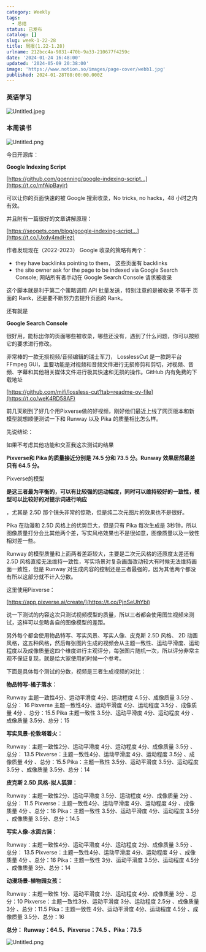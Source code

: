 ```yaml
---
category: Weekly
tags:
  - 总结
status: 已发布
catalog: []
slug: week-1-22-28
title: 周报(1.22-1.28)
urlname: 212bcc4a-9831-470b-9a33-210677f4259c
date: '2024-01-24 16:48:00'
updated: '2024-05-09 20:38:00'
image: 'https://www.notion.so/images/page-cover/webb1.jpg'
published: 2024-01-28T08:00:00.000Z
---
```


### 英语学习


![Untitled.jpeg](https://prod-files-secure.s3.us-west-2.amazonaws.com/5d24fe63-e567-4804-86f9-9fdc62e13082/13f89310-e18e-4344-b5f8-95c58ff07f1e/Untitled.jpeg?X-Amz-Algorithm=AWS4-HMAC-SHA256&X-Amz-Content-Sha256=UNSIGNED-PAYLOAD&X-Amz-Credential=ASIAZI2LB4665I5EHELE%2F20250403%2Fus-west-2%2Fs3%2Faws4_request&X-Amz-Date=20250403T053902Z&X-Amz-Expires=3600&X-Amz-Security-Token=IQoJb3JpZ2luX2VjEH0aCXVzLXdlc3QtMiJHMEUCIQD6WJwHgkWpX8zPfzVcaqrlo3nuZRj%2F6w0QecHsqGGAGQIgCYKfCNwyqs4%2BAVGQZfm4c8BK9WBzUmBQcgJQkOnKXoUqiAQI5v%2F%2F%2F%2F%2F%2F%2F%2F%2F%2FARAAGgw2Mzc0MjMxODM4MDUiDA%2FAFWEgGc3ojUeEhSrcA2bMzRN92knCKB3URNgOtsNe7RPt3wp2y9xc%2FBaTArz91a%2FoLdkAkcYnLnuESClmMVnQQdKGKBFt82g5BX3qB029ltEEju9O0ogdSHitC2bcbuZpMgtmW1fFUTjD6ls4g3fgg%2BjB2PyOq2VsPmtIAttHB8cwkyzvbymK5wJZCiUtqnoFgpSgUOurAdfCNHRqgEir5czJ2VQGHIsl7ih44EGO9ptghfap4k9tCuGAa2ayGs0cHh4uXxVQ5Vy63fA1HuVp039jESK2m2C%2F4OiZeLNIqahcGNXhKPGcPP7BEvtS1A2PyO48OKjGMkAI3dJOBTufzk2invqOZOi2nBfDwDXIxQCMbJZoL9p0xkI03sEYmf81Tqb92oNKCuF9ED82A5%2FVTIRXBj1rrnIYCZ2xypcBIsC%2FecH1WYrGZpckEtzQ0MJg%2FiuBPEnq0mt6nOMcRc9IF3je0941%2BJVM0htcVZ0vrz7CAFBnMRCbZGRca2Q3NYNOd7cJDlvlnw0O0Je9KabH8tOv9IL45MI5L8sTaMuifCHS5ehZFndotKkzEWbFvf81LzqcmPavqdfrRh9KVPm%2B3FvMSDVwgEkjbUlEYoK0g%2B47Z%2B%2BYB8kLPRjUG%2F7I5PCih3RMwszTTqtIMIStuL8GOqUBm4JbH8lqNCbriuzci8Vg%2FXi9Di%2Fs8ixUVV45XR2Jh9cjHSVzxDLDbu8cTfVYEXXHmRTTwDO%2F1WSIaC%2FYya895g%2BVqdSqm4Ag4wbWqiFjTrkgfJdOeG2RgY%2BP10Y5kEIC5MVWGQQ83p7JfBCIstEVNZh4iMq8BI%2BXjL%2BV2Bh8wXfY%2FtqAfFv%2FaS1pz7%2FmSvU0ZJjZM1H2xqiznpRxeMoA614AN%2B5j&X-Amz-Signature=0febbe00ce7634b509e6c362d589dd55458546a5a1cded63ec8ce046627e3957&X-Amz-SignedHeaders=host&x-id=GetObject)


### 本周读书


![Untitled.png](https://prod-files-secure.s3.us-west-2.amazonaws.com/5d24fe63-e567-4804-86f9-9fdc62e13082/4230a01f-03e6-45a7-9f78-5892b7e77e85/Untitled.png?X-Amz-Algorithm=AWS4-HMAC-SHA256&X-Amz-Content-Sha256=UNSIGNED-PAYLOAD&X-Amz-Credential=ASIAZI2LB4665I5EHELE%2F20250403%2Fus-west-2%2Fs3%2Faws4_request&X-Amz-Date=20250403T053902Z&X-Amz-Expires=3600&X-Amz-Security-Token=IQoJb3JpZ2luX2VjEH0aCXVzLXdlc3QtMiJHMEUCIQD6WJwHgkWpX8zPfzVcaqrlo3nuZRj%2F6w0QecHsqGGAGQIgCYKfCNwyqs4%2BAVGQZfm4c8BK9WBzUmBQcgJQkOnKXoUqiAQI5v%2F%2F%2F%2F%2F%2F%2F%2F%2F%2FARAAGgw2Mzc0MjMxODM4MDUiDA%2FAFWEgGc3ojUeEhSrcA2bMzRN92knCKB3URNgOtsNe7RPt3wp2y9xc%2FBaTArz91a%2FoLdkAkcYnLnuESClmMVnQQdKGKBFt82g5BX3qB029ltEEju9O0ogdSHitC2bcbuZpMgtmW1fFUTjD6ls4g3fgg%2BjB2PyOq2VsPmtIAttHB8cwkyzvbymK5wJZCiUtqnoFgpSgUOurAdfCNHRqgEir5czJ2VQGHIsl7ih44EGO9ptghfap4k9tCuGAa2ayGs0cHh4uXxVQ5Vy63fA1HuVp039jESK2m2C%2F4OiZeLNIqahcGNXhKPGcPP7BEvtS1A2PyO48OKjGMkAI3dJOBTufzk2invqOZOi2nBfDwDXIxQCMbJZoL9p0xkI03sEYmf81Tqb92oNKCuF9ED82A5%2FVTIRXBj1rrnIYCZ2xypcBIsC%2FecH1WYrGZpckEtzQ0MJg%2FiuBPEnq0mt6nOMcRc9IF3je0941%2BJVM0htcVZ0vrz7CAFBnMRCbZGRca2Q3NYNOd7cJDlvlnw0O0Je9KabH8tOv9IL45MI5L8sTaMuifCHS5ehZFndotKkzEWbFvf81LzqcmPavqdfrRh9KVPm%2B3FvMSDVwgEkjbUlEYoK0g%2B47Z%2B%2BYB8kLPRjUG%2F7I5PCih3RMwszTTqtIMIStuL8GOqUBm4JbH8lqNCbriuzci8Vg%2FXi9Di%2Fs8ixUVV45XR2Jh9cjHSVzxDLDbu8cTfVYEXXHmRTTwDO%2F1WSIaC%2FYya895g%2BVqdSqm4Ag4wbWqiFjTrkgfJdOeG2RgY%2BP10Y5kEIC5MVWGQQ83p7JfBCIstEVNZh4iMq8BI%2BXjL%2BV2Bh8wXfY%2FtqAfFv%2FaS1pz7%2FmSvU0ZJjZM1H2xqiznpRxeMoA614AN%2B5j&X-Amz-Signature=041954b2683aff03cfc27520016130ac6701c934f5be7c4a5cb84da672556453&X-Amz-SignedHeaders=host&x-id=GetObject)


今日开源库：


**Google Indexing Script**


[https://github.com/goenning/google-indexing-script…](https://t.co/mfAipBayir)


可以让你的页面快速的被 Google 搜索收录，No tricks, no hacks，48 小时之内有效。

并且附有一篇很好的文章讲解原理：


[https://seogets.com/blog/google-indexing-script…](https://t.co/Uxdy4mdHez)


作者发现现在（2022-2023） Google 收录的策略有两个：

- they have backlinks pointing to them， 这些页面有 backlinks
- the site owner ask for the page to be indexed via Google Search Console; 网站所有者手动在 Google Search Console 请求被收录

这个脚本就是利于第二个策略调用 API 批量发送，特别注意的是被收录 不等于 页面的 Rank，还是要不断努力去提升页面的 Rank。

还有就是


**Google Search Console**


很好用，能标出你的页面哪些被收录，哪些还没有，遇到了什么问题，你可以按照它的要求进行修改。


非常棒的一款无损视频/音频编辑的瑞士军刀， LosslessCut 是一款跨平台 FFmpeg GUI，主要功能是对视频和音频文件进行无损修剪和剪切，对视频、音频、字幕和其他相关媒体文件进行极其快速和无损的操作。GitHub 内有免费的下载地址


[https://github.com/mifi/lossless-cut?tab=readme-ov-file](https://t.co/weK4RD58AF)


前几天刷到了好几个用Pixverse做的好视频，刚好他们最近上线了网页版本和新模型就想顺便测试一下和 Runway 以及 Pika 的质量相比怎么样。

先说结论：

如果不考虑其他功能和交互我这次测试的结果


**Pixverse和 Pika 的质量接近分别是 74.5 分和 73.5 分。Runway 效果居然最差只有 64.5 分。**


Pixverse的模型


**是这三者最为平衡的，可以有比较强的运动幅度，同时可以维持较好的一致性，模型可以比较好的对提示词进行响应**


，尤其是 2.5D 那个镜头非常的惊艳，但是纯二次元图片的效果也不是很好。

Pika 在动漫和 2.5D 风格上的优势巨大，但是只有 Pika 每次生成是 3秒钟，所以图像质量打分会比其他两个差，写实风格效果也不是很如意，图像质量以及一致性相对差一些。

Runway 的模型质量和上面两者差距较大，主要是二次元风格的还原度太差还有 2.5D 风格直接无法维持一致性，写实场景对复杂画面改动较大有时候无法维持画面一致性，但是 Runway 对生成内容的控制还是三者最强的，因为其他两个都没有所以这部分就不计入分数。

这里使用Pixverse：


[https://app.pixverse.ai/create/](https://t.co/PjnSeUhYbi)


说一下测试的内容这次只测试视频模型的质量，所以三者都会使用图生视频来测试，这样可以忽略各自的图像模型的差距。

另外每个都会使用物品特写、写实风景、写实人像、皮克斯 2.5D 风格、 2D 动画风格，这五种风格，然后每张图片生成的视频会从主题一致性、运动平滑度、运动程度以及成像质量这四个维度进行主观评分，每张图片随机一次，所以评分非常主观不保证复现，就是给大家使用的时候一个参考。

下面是具体每个测试的分数，视频是三者生成视频的对比：


**物品特写-橘子落水：**


Runway   主题一致性4分、运动平滑度 4分、运动程度 4.5分、成像质量 3.5分 、总分： 16
Pixverse 主题一致性4分、运动平滑度 4分、运动程度 3.5分 、成像质量 4分 、总分：15.5
Pika 主题一致性 3.5分、运动平滑度 4分、运动程度 4分 、成像质量 3.5分、总分：15


**写实风景-伦敦塔着火：**


Runway：主题一致性2分、运动平滑度 4分、运动程度 4分、成像质量 3.5分 、总分： 13.5
Pixverse：主题一致性4分、运动平滑度 4分、运动程度 3.5分 、成像质量 4分 、总分：15.5
Pika：主题一致性 3.5分、运动平滑度 3.5分、运动程度 3.5分 、成像质量 3.5分、总分：14


**皮克斯 2.5D 风格-拟人狐狸：**


Runway：主题一致性2分、运动平滑度 3.5分、运动程度 4分、成像质量 2分 、总分： 11.5
Pixverse：主题一致性4分、运动平滑度 4分、运动程度 4分 、成像质量 4分 、总分：16
Pika：主题一致性 3.5分、运动平滑度 4分、运动程度 3.5分 、成像质量 3.5分、总分：14.5


**写实人像-水面古装：**


Runway：主题一致性4分、运动平滑度 4分、运动程度 2分、成像质量 3.5分 、总分： 13.5
Pixverse：主题一致性4分、运动平滑度 4分、运动程度 4分 、成像质量 4分 、总分：16
Pika：主题一致性 3分、运动平滑度 3.5分、运动程度 4.5分 、成像质量 3分、总分：14


**动漫场景-植物园女孩：**


Runway：主题一致性 1分、运动平滑度 2分、运动程度 4分、成像质量 3分 、总分：10
Pixverse：主题一致性3分、运动平滑度 3分、运动程度 2.5分 、成像质量 3分 、总分：11.5
Pika：主题一致性 4分、运动平滑度 4分、运动程度 4.5分 、成像质量 3.5分、总分：16


**总分： Runway：64.5、Pixverse：74.5 、Pika：73.5**


![Untitled.png](https://prod-files-secure.s3.us-west-2.amazonaws.com/5d24fe63-e567-4804-86f9-9fdc62e13082/8e04e5ad-2b05-4144-8058-53bf010acfd3/Untitled.png?X-Amz-Algorithm=AWS4-HMAC-SHA256&X-Amz-Content-Sha256=UNSIGNED-PAYLOAD&X-Amz-Credential=ASIAZI2LB4665I5EHELE%2F20250403%2Fus-west-2%2Fs3%2Faws4_request&X-Amz-Date=20250403T053902Z&X-Amz-Expires=3600&X-Amz-Security-Token=IQoJb3JpZ2luX2VjEH0aCXVzLXdlc3QtMiJHMEUCIQD6WJwHgkWpX8zPfzVcaqrlo3nuZRj%2F6w0QecHsqGGAGQIgCYKfCNwyqs4%2BAVGQZfm4c8BK9WBzUmBQcgJQkOnKXoUqiAQI5v%2F%2F%2F%2F%2F%2F%2F%2F%2F%2FARAAGgw2Mzc0MjMxODM4MDUiDA%2FAFWEgGc3ojUeEhSrcA2bMzRN92knCKB3URNgOtsNe7RPt3wp2y9xc%2FBaTArz91a%2FoLdkAkcYnLnuESClmMVnQQdKGKBFt82g5BX3qB029ltEEju9O0ogdSHitC2bcbuZpMgtmW1fFUTjD6ls4g3fgg%2BjB2PyOq2VsPmtIAttHB8cwkyzvbymK5wJZCiUtqnoFgpSgUOurAdfCNHRqgEir5czJ2VQGHIsl7ih44EGO9ptghfap4k9tCuGAa2ayGs0cHh4uXxVQ5Vy63fA1HuVp039jESK2m2C%2F4OiZeLNIqahcGNXhKPGcPP7BEvtS1A2PyO48OKjGMkAI3dJOBTufzk2invqOZOi2nBfDwDXIxQCMbJZoL9p0xkI03sEYmf81Tqb92oNKCuF9ED82A5%2FVTIRXBj1rrnIYCZ2xypcBIsC%2FecH1WYrGZpckEtzQ0MJg%2FiuBPEnq0mt6nOMcRc9IF3je0941%2BJVM0htcVZ0vrz7CAFBnMRCbZGRca2Q3NYNOd7cJDlvlnw0O0Je9KabH8tOv9IL45MI5L8sTaMuifCHS5ehZFndotKkzEWbFvf81LzqcmPavqdfrRh9KVPm%2B3FvMSDVwgEkjbUlEYoK0g%2B47Z%2B%2BYB8kLPRjUG%2F7I5PCih3RMwszTTqtIMIStuL8GOqUBm4JbH8lqNCbriuzci8Vg%2FXi9Di%2Fs8ixUVV45XR2Jh9cjHSVzxDLDbu8cTfVYEXXHmRTTwDO%2F1WSIaC%2FYya895g%2BVqdSqm4Ag4wbWqiFjTrkgfJdOeG2RgY%2BP10Y5kEIC5MVWGQQ83p7JfBCIstEVNZh4iMq8BI%2BXjL%2BV2Bh8wXfY%2FtqAfFv%2FaS1pz7%2FmSvU0ZJjZM1H2xqiznpRxeMoA614AN%2B5j&X-Amz-Signature=904970f55167dcac9ad1a3d224625229ed73b91e6b2ce3d72346bd448922f9dd&X-Amz-SignedHeaders=host&x-id=GetObject)

